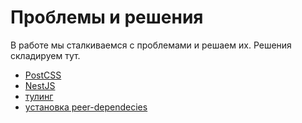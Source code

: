 # Проблемы и решения

В работе мы сталкиваемся с проблемами и решаем их. Решения складируем тут.

+ [PostCSS](./postcss)
+ [NestJS](./nestjs)
+ [тулинг](./tooling)
+ [установка peer-dependecies](./peer-dependecies)